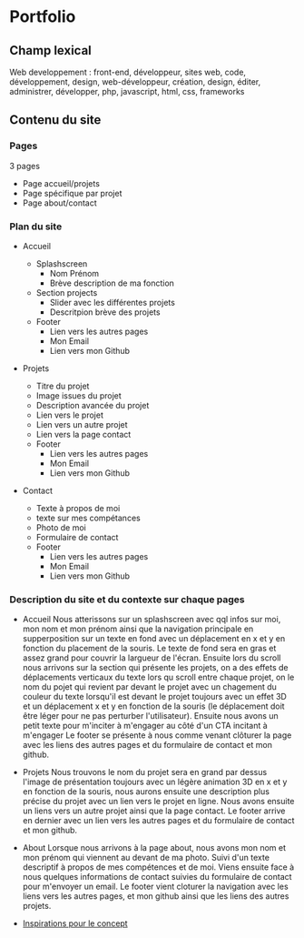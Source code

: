 # Portfolio

## Champ lexical

Web developpement : front-end, développeur, sites web, code, développement, design, web-développeur, création, design, éditer, administrer, développer, php, javascript, html, css, frameworks

## Contenu du site

### Pages

3 pages

- Page accueil/projets
- Page spécifique par projet
- Page about/contact

### Plan du site

- Accueil

  - Splashscreen
    - Nom Prénom
    - Brève description de ma fonction
  - Section projects
    - Slider avec les différentes projets
    - Descritpion brève des projets
  - Footer
    - Lien vers les autres pages
    - Mon Email
    - Lien vers mon Github

- Projets

  - Titre du projet
  - Image issues du projet
  - Description avancée du projet
  - Lien vers le projet
  - Lien vers un autre projet
  - Lien vers la page contact
  - Footer
    - Lien vers les autres pages
    - Mon Email
    - Lien vers mon Github

- Contact
  - Texte à propos de moi
  - texte sur mes compétances
  - Photo de moi
  - Formulaire de contact
  - Footer
    - Lien vers les autres pages
    - Mon Email
    - Lien vers mon Github

### Description du site et du contexte sur chaque pages

- Accueil
  Nous atterissons sur un splashscreen avec qql infos sur moi, mon nom et mon prénom ainsi que la navigation principale
  en supperposition sur un texte en fond avec un déplacement en x et y en fonction du placement de la souris.
  Le texte de fond sera en gras et assez grand pour couvrir la largueur de l'écran. Ensuite lors du scroll nous arrivons sur la section qui présente les projets, on a des effets de déplacements verticaux du texte lors qu scroll entre chaque projet, on le nom du pojet qui revient par devant le projet avec un chagement du couleur du texte lorsqu'il est devant le projet toujours avec un effet 3D et un déplacement x et y en fonction de la souris (le déplacement doit être léger pour ne pas perturber l'utilisateur).
  Ensuite nous avons un petit texte pour m'inciter à m'engager au côté d'un CTA incitant à m'engager
  Le footer se présente à nous comme venant clôturer la page avec les liens des autres pages et du formulaire de contact et mon github.
- Projets
  Nous trouvons le nom du projet sera en grand par dessus l'image de présentation toujours avec un légère animation 3D en x et y en fonction de la souris, nous aurons ensuite une description plus précise du projet avec un lien vers le projet en ligne. Nous avons ensuite un liens vers un autre projet ainsi que la page contact.
  Le footer arrive en dernier avec un lien vers les autres pages et du formulaire de contact et mon github.
- About
  Lorsque nous arrivons à la page about, nous avons mon nom et mon prénom qui viennent au devant de ma photo. Suivi d'un texte descriptif à propos de mes compétences et de moi. Viens ensuite face à nous quelques informations de contact suivies du formulaire de contact pour m'envoyer un email.
  Le footer vient cloturer la navigation avec les liens vers les autres pages, et mon github ainsi que les liens des autres projets.

- [Inspirations pour le concept](https://projects.invisionapp.com/d/main?origin=v7#/projects/boards/6650822)

